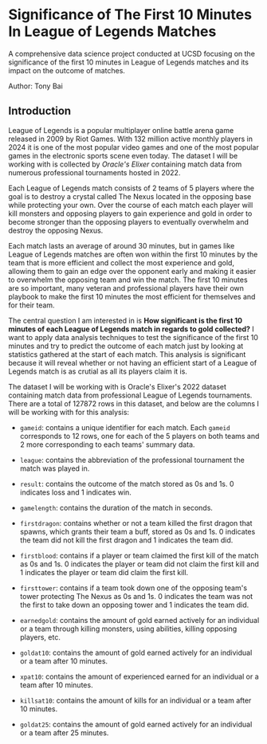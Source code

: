 # Significance of The First 10 Minutes In League of Legends Matches
A comprehensive data science project conducted at UCSD focusing on the significance of the first 10 minutes in League of Legends matches and its impact on the outcome of matches.

Author: Tony Bai

## Introduction

League of Legends is a popular multiplayer online battle arena game released in 2009 by Riot Games. With 132 million active monthly players in 2024 it is one of the most popular video games and one of the most popular games in the electronic sports scene even today. The dataset I will be working with is collected by *Oracle's Elixer* containing match data from numerous professional tournaments hosted in 2022.

Each League of Legends match consists of 2 teams of 5 players where the goal is to destroy a crystal called The Nexus located in the opposing base while protecting your own. Over the course of each match each player will kill monsters and opposing players to gain experience and gold in order to become stronger than the opposing players to eventually overwhelm and destroy the opposing Nexus.

Each match lasts an average of around 30 minutes, but in games like League of Legends matches are often won within the first 10 minutes by the team that is more efficient and collect the most experience and gold, allowing them to gain an edge over the opponent early and making it easier to overwhelm the opposing team and win the match. The first 10 minutes are so important, many veteran and professional players have their own playbook to make the first 10 minutes the most efficient for themselves and for their team.

The central question I am interested in is **How significant is the first 10 minutes of each League of Legends match in regards to gold collected?** I want to apply data analysis techniques to test the significance of the first 10 minutes and try to predict the outcome of each match just by looking at statistics gathered at the start of each match. This analysis is significant because it will reveal whether or not having an efficient start of a League of Legends match is as crutial as all its players claim it is.

The dataset I will be working with is Oracle's Elixer's 2022 dataset containing match data from professional League of Legends tournaments. There are a total of 127872 rows in this dataset, and below are the columns I will be working with for this analysis:

- `gameid`: contains a unique identifier for each match. Each `gameid` corresponds to 12 rows, one for each of the 5 players on both teams and 2 more corresponding to each teams' summary data.

- `league`: contains the abbreviation of the professional tournament the match was played in.

- `result`: contains the outcome of the match stored as 0s and 1s. 0 indicates loss and 1 indicates win.

- `gamelength`: contains the duration of the match in seconds.

- `firstdragon`: contains whether or not a team killed the first dragon that spawns, which grants their team a buff, stored as 0s and 1s. 0 indicates the team did not kill the first dragon and 1 indicates the team did.

- `firstblood`: contains if a player or team claimed the first kill of the match as 0s and 1s. 0 indicates the player or team did not claim the first kill and 1 indicates the player or team did claim the first kill.

- `firsttower`: contains if a team took down one of the opposing team's tower protecting The Nexus as 0s and 1s. 0 indicates the team was not the first to take down an opposing tower and 1 indicates the team did.

- `earnedgold`: contains the amount of gold earned actively for an individual or a team through killing monsters, using abilities, killing opposing players, etc.

- `goldat10`: contains the amount of gold earned actively for an individual or a team after 10 minutes.

- `xpat10`: contains the amount of experienced earned for an individual or a team after 10 minutes.

- `killsat10`: contains the amount of kills for an individual or a team after 10 minutes.

- `goldat25`: contains the amount of gold earned actively for an individual or a team after 25 minutes.